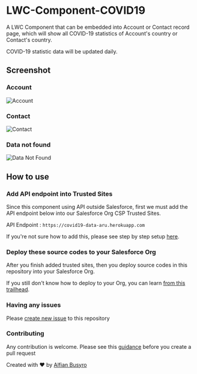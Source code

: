 # LWC-Component-COVID19
A LWC Component that can be embedded into Account or Contact record page, which will show all COVID-19 statistics of Account's country or Contact's country. 

COVID-19 statistic data will be updated daily.

## Screenshot

### Account 
![Account](https://raw.githubusercontent.com/arufian/LWC-Component-COVID19/master/screenshots/account.png)

### Contact 
![Contact](https://raw.githubusercontent.com/arufian/LWC-Component-COVID19/master/screenshots/contact.png)

### Data not found 
![Data Not Found](https://raw.githubusercontent.com/arufian/LWC-Component-COVID19/master/screenshots/notfound.png)

## How to use

### Add API endpoint into Trusted Sites

Since this component using API outside Salesforce, first we must add the API endpoint below into our Salesforce Org CSP Trusted Sites. 

API Endpoint : 
`https://covid19-data-aru.herokuapp.com`

If you're not sure how to add this, please see step by step setup [here](http://github.com).

### Deploy these source codes to your Salesforce Org

After you finish added trusted sites, then you deploy source codes in this repository into your Salesforce Org.

If you still don't know how to deploy to your Org, you can learn [from this trailhead](https://trailhead.salesforce.com/en/content/learn/modules/lightning-web-components-basics/push-lightning-web-component-files).

### Having any issues

Please [create new issue](https://github.com/arufian/LWC-Component-COVID19/issues/new) to this repository

### Contributing

Any contribution is welcome. Please see this [guidance](CONTRIBUTION.md) before you create a pull request

Created with ❤️ by [Alfian Busyro](https://twitter.com/arufian_b)